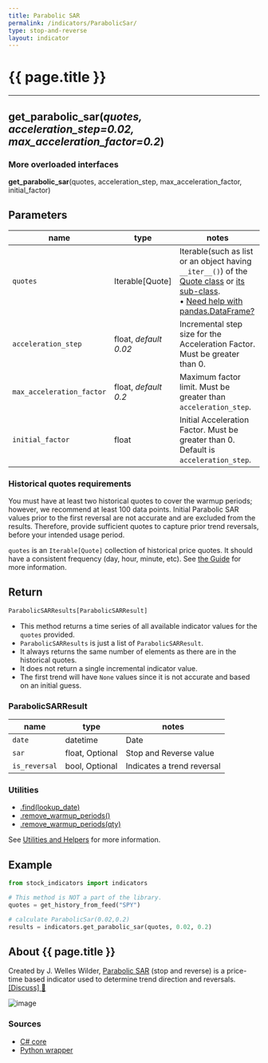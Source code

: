 ```yaml
---
title: Parabolic SAR
permalink: /indicators/ParabolicSar/
type: stop-and-reverse
layout: indicator
---
```


# {{ page.title }}

<hr>

## **get_parabolic_sar**(*quotes, acceleration_step=0.02, max_acceleration_factor=0.2*)

### More overloaded interfaces

**get_parabolic_sar**(quotes, acceleration_step, max_acceleration_factor, initial_factor)

## Parameters

| name | type | notes
| -- |-- |--
| `quotes` | Iterable[Quote] | Iterable(such as list or an object having `__iter__()`) of the [Quote class]({{site.baseurl}}/guide/#historical-quotes) or [its sub-class]({{site.baseurl}}/guide/#using-custom-quote-classes). <br><span class='qna-dataframe'> • [Need help with pandas.DataFrame?]({{site.baseurl}}/guide/#using-pandasdataframe)</span>
| `acceleration_step` | float, *default 0.02* | Incremental step size for the Acceleration Factor.  Must be greater than 0.
| `max_acceleration_factor` | float, *default 0.2* | Maximum factor limit.  Must be greater than `acceleration_step`.
| `initial_factor` | float | Initial Acceleration Factor.  Must be greater than 0.  Default is `acceleration_step`.

### Historical quotes requirements

You must have at least two historical quotes to cover the warmup periods; however, we recommend at least 100 data points.  Initial Parabolic SAR values prior to the first reversal are not accurate and are excluded from the results.  Therefore, provide sufficient quotes to capture prior trend reversals, before your intended usage period.

`quotes` is an `Iterable[Quote]` collection of historical price quotes.  It should have a consistent frequency (day, hour, minute, etc).  See [the Guide]({{site.baseurl}}/guide/#historical-quotes) for more information.

## Return

```python
ParabolicSARResults[ParabolicSARResult]
```

- This method returns a time series of all available indicator values for the `quotes` provided.
- `ParabolicSARResults` is just a list of `ParabolicSARResult`.
- It always returns the same number of elements as there are in the historical quotes.
- It does not return a single incremental indicator value.
- The first trend will have `None` values since it is not accurate and based on an initial guess.

### ParabolicSARResult

| name | type | notes
| -- |-- |--
| `date` | datetime | Date
| `sar` | float, Optional | Stop and Reverse value
| `is_reversal` | bool, Optional | Indicates a trend reversal

### Utilities

- [.find(lookup_date)]({{site.baseurl}}/utilities#find-indicator-result-by-date)
- [.remove_warmup_periods()]({{site.baseurl}}/utilities#remove-warmup-periods)
- [.remove_warmup_periods(qty)]({{site.baseurl}}/utilities#remove-warmup-periods)

See [Utilities and Helpers]({{site.baseurl}}/utilities#utilities-for-indicator-results) for more information.

## Example

```python
from stock_indicators import indicators

# This method is NOT a part of the library.
quotes = get_history_from_feed("SPY")

# calculate ParabolicSar(0.02,0.2)
results = indicators.get_parabolic_sar(quotes, 0.02, 0.2)
```

## About {{ page.title }}

Created by J. Welles Wilder, [Parabolic SAR](https://en.wikipedia.org/wiki/Parabolic_SAR) (stop and reverse) is a price-time based indicator used to determine trend direction and reversals.
[[Discuss] &#128172;]({{site.dotnet.repo}}/discussions/245 "Community discussion about this indicator")

![image]({{site.dotnet.charts}}/ParabolicSar.png)

### Sources

- [C# core]({{site.dotnet.src}}/m-r/ParabolicSar/ParabolicSar.Series.cs)
- [Python wrapper]({{site.python.src}}/parabolic_sar.py)

